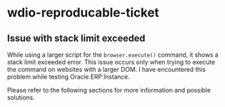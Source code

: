 # wdio-reproducable-ticket

## Issue with stack limit exceeded

While using a larger script for the `browser.execute()` command, it shows a stack limit exceeded error. This issue occurs only when trying to execute the command on websites with a larger DOM. I have encountered this problem while testing Oracle ERP Instance.

Please refer to the following sections for more information and possible solutions.
